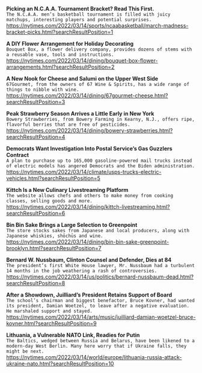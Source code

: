 **Picking an N.C.A.A. Tournament Bracket? Read This First.**\
`The N.C.A.A. men’s basketball tournament is filled with juicy matchups, interesting players and potential surprises.`\
https://nytimes.com/2022/03/14/sports/ncaabasketball/march-madness-bracket-picks.html?searchResultPosition=1

**A DIY Flower Arrangement for Holiday Decorating**\
`Bouquet Box, a flower delivery company, provides dozens of stems with a reusable vase, tools and instructions.`\
https://nytimes.com/2022/03/14/dining/bouquet-box-flower-arrangements.html?searchResultPosition=2

**A New Nook for Cheese and Salumi on the Upper West Side**\
`67Gourmet, from the owners of 67 Wine & Spirits, has a wide range of things to nibble with wine.`\
https://nytimes.com/2022/03/14/dining/67gourmet-cheese.html?searchResultPosition=3

**Peak Strawberry Season Arrives a Little Early in New York**\
`Bowery Strawberries, from Bowery Farming in Kearny, N.J., offers ripe, flavorful berries that are free of pesticides.`\
https://nytimes.com/2022/03/14/dining/bowery-strawberries.html?searchResultPosition=4

**Democrats Want Investigation Into Postal Service’s Gas Guzzlers Contract**\
`A plan to purchase up to 165,000 gasoline-powered mail trucks instead of electric models has angered Democrats and the Biden administration.`\
https://nytimes.com/2022/03/14/climate/usps-trucks-electric-vehicles.html?searchResultPosition=5

**Kittch Is a New Culinary Livestreaming Platform**\
`The website allows chefs and others to make money from cooking classes, selling goods and more.`\
https://nytimes.com/2022/03/14/dining/kittch-livestreaming.html?searchResultPosition=6

**Bin Bin Sake Brings a Large Selection to Greenpoint**\
`The store stocks sakes from Japanese and local producers, along with Japanese whiskies, shōchūs and wine.`\
https://nytimes.com/2022/03/14/dining/bin-bin-sake-greenpoint-brooklyn.html?searchResultPosition=7

**Bernard W. Nussbaum, Clinton Counsel and Defender, Dies at 84**\
`The president’s first White House lawyer, Mr. Nussbaum had a turbulent 14 months in the job weathering a rash of controversies.`\
https://nytimes.com/2022/03/14/us/politics/bernard-nussbaum-dead.html?searchResultPosition=8

**After a Showdown, Juilliard’s President Retains Support of Board**\
`The school’s chairman and biggest benefactor, Bruce Kovner, had wanted its president, Damian Woetzel, to leave after a negative evaluation. He marshaled support and stayed.`\
https://nytimes.com/2022/03/14/arts/music/juilliard-damian-woetzel-bruce-kovner.html?searchResultPosition=9

**Lithuania, a Vulnerable NATO Link, Readies for Putin**\
`The Baltics, wedged between Russia and Belarus, have been likened to a modern-day West Berlin. Many here worry that if Ukraine falls, they might be next.`\
https://nytimes.com/2022/03/14/world/europe/lithuania-russia-attack-ukraine-nato.html?searchResultPosition=10


